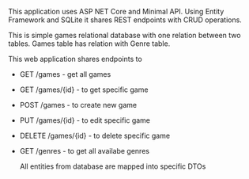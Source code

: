 This application uses ASP NET Core and Minimal API.
Using Entity Framework and SQLite it shares REST endpoints with CRUD operations. 

This is simple games relational database with one relation between two tables.
Games table has relation with Genre table. 

This web application shares endpoints to 
- GET /games - get all games
- GET /games/{id} - to get specific game
- POST /games - to create new game
- PUT /games/{id} - to edit specific game
- DELETE /games/{id} - to delete specific game
- GET /genres - to get all availabe genres

  All entities from database are mapped into specific DTOs 
